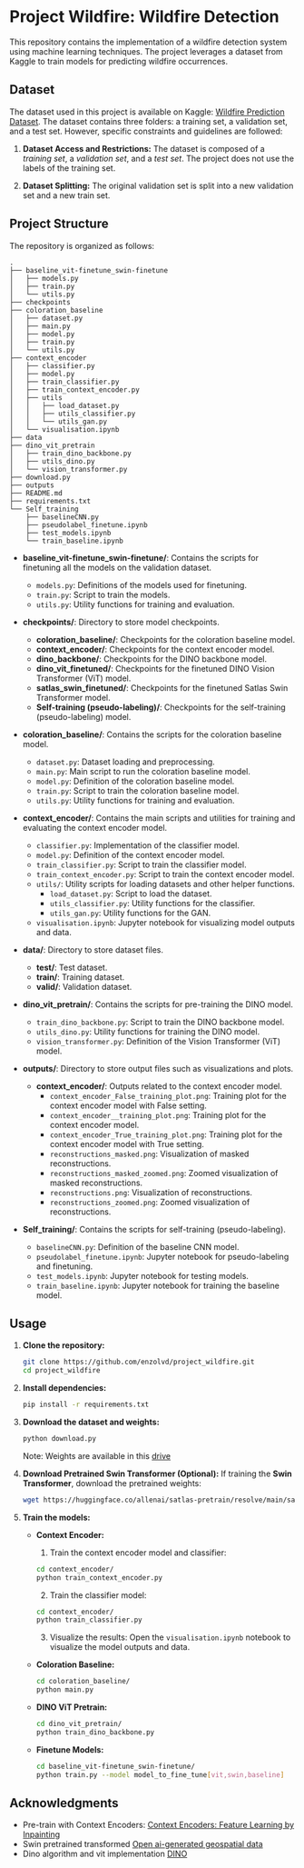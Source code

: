 # Project Wildfire: Wildfire Detection

This repository contains the implementation of a wildfire detection system using machine learning techniques. The project leverages a dataset from Kaggle to train models for predicting wildfire occurrences.

## Dataset

The dataset used in this project is available on Kaggle: [Wildfire Prediction Dataset](https://www.kaggle.com/datasets/abdelghaniaaba/wildfire-prediction-dataset). The dataset contains three folders: a training set, a validation set, and a test set. However, specific constraints and guidelines are followed:

1. **Dataset Access and Restrictions:** The dataset is composed of a *training set*, a *validation set*, and a *test set*. The project does not use the labels of the training set.

2. **Dataset Splitting:** The original validation set is split into a new validation set and a new train set.

## Project Structure

The repository is organized as follows:

```
.
├── baseline_vit-finetune_swin-finetune
│   ├── models.py
│   ├── train.py
│   └── utils.py
├── checkpoints
├── coloration_baseline
│   ├── dataset.py
│   ├── main.py
│   ├── model.py
│   ├── train.py
│   └── utils.py
├── context_encoder
│   ├── classifier.py
│   ├── model.py
│   ├── train_classifier.py
│   ├── train_context_encoder.py
│   ├── utils
│   │   ├── load_dataset.py
│   │   ├── utils_classifier.py
│   │   └── utils_gan.py
│   └── visualisation.ipynb
├── data
├── dino_vit_pretrain
│   ├── train_dino_backbone.py
│   ├── utils_dino.py
│   └── vision_transformer.py
├── download.py
├── outputs
├── README.md
├── requirements.txt
└── Self_training
    ├── baselineCNN.py
    ├── pseudolabel_finetune.ipynb
    ├── test_models.ipynb
    └── train_baseline.ipynb
```

- **baseline_vit-finetune_swin-finetune/**: Contains the scripts for finetuning all the models on the validation dataset.
  - `models.py`: Definitions of the models used for finetuning.
  - `train.py`: Script to train the models.
  - `utils.py`: Utility functions for training and evaluation.

- **checkpoints/**: Directory to store model checkpoints.
  - **coloration_baseline/**: Checkpoints for the coloration baseline model.
  - **context_encoder/**: Checkpoints for the context encoder model.
  - **dino_backbone/**: Checkpoints for the DINO backbone model.
  - **dino_vit_finetuned/**: Checkpoints for the finetuned DINO Vision Transformer (ViT) model.
  - **satlas_swin_finetuned/**: Checkpoints for the finetuned Satlas Swin Transformer model.
  - **Self-training (pseudo-labeling)/**: Checkpoints for the self-training (pseudo-labeling) model.

- **coloration_baseline/**: Contains the scripts for the coloration baseline model.
  - `dataset.py`: Dataset loading and preprocessing.
  - `main.py`: Main script to run the coloration baseline model.
  - `model.py`: Definition of the coloration baseline model.
  - `train.py`: Script to train the coloration baseline model.
  - `utils.py`: Utility functions for training and evaluation.

- **context_encoder/**: Contains the main scripts and utilities for training and evaluating the context encoder model.
  - `classifier.py`: Implementation of the classifier model.
  - `model.py`: Definition of the context encoder model.
  - `train_classifier.py`: Script to train the classifier model.
  - `train_context_encoder.py`: Script to train the context encoder model.
  - `utils/`: Utility scripts for loading datasets and other helper functions.
    - `load_dataset.py`: Script to load the dataset.
    - `utils_classifier.py`: Utility functions for the classifier.
    - `utils_gan.py`: Utility functions for the GAN.
  - `visualisation.ipynb`: Jupyter notebook for visualizing model outputs and data.

- **data/**: Directory to store dataset files.
  - **test/**: Test dataset.
  - **train/**: Training dataset.
  - **valid/**: Validation dataset.

- **dino_vit_pretrain/**: Contains the scripts for pre-training the DINO model.
  - `train_dino_backbone.py`: Script to train the DINO backbone model.
  - `utils_dino.py`: Utility functions for training the DINO model.
  - `vision_transformer.py`: Definition of the Vision Transformer (ViT) model.

- **outputs/**: Directory to store output files such as visualizations and plots.
  - **context_encoder/**: Outputs related to the context encoder model.
    - `context_encoder_False_training_plot.png`: Training plot for the context encoder model with False setting.
    - `context_encoder__training_plot.png`: Training plot for the context encoder model.
    - `context_encoder_True_training_plot.png`: Training plot for the context encoder model with True setting.
    - `reconstructions_masked.png`: Visualization of masked reconstructions.
    - `reconstructions_masked_zoomed.png`: Zoomed visualization of masked reconstructions.
    - `reconstructions.png`: Visualization of reconstructions.
    - `reconstructions_zoomed.png`: Zoomed visualization of reconstructions.

- **Self_training/**: Contains the scripts for self-training (pseudo-labeling).
  - `baselineCNN.py`: Definition of the baseline CNN model.
  - `pseudolabel_finetune.ipynb`: Jupyter notebook for pseudo-labeling and finetuning.
  - `test_models.ipynb`: Jupyter notebook for testing models.
  - `train_baseline.ipynb`: Jupyter notebook for training the baseline model.

## Usage

1. **Clone the repository:**
   ```bash
   git clone https://github.com/enzolvd/project_wildfire.git
   cd project_wildfire
   ```

2. **Install dependencies:**
   ```bash
   pip install -r requirements.txt
   ```

3. **Download the dataset and weights:**
   ```bash
   python download.py
   ```
   Note: Weights are available in this [drive](https://drive.google.com/drive/u/1/folders/1vWNvn7vMhQxeBK_eEbzXsctbkPQGWKdH)

4. **Download Pretrained Swin Transformer (Optional):**
   If training the **Swin Transformer**, download the pretrained weights:
   ```bash
   wget https://huggingface.co/allenai/satlas-pretrain/resolve/main/satlas-model-v1-highres.pth -O satlas-model-v1-highres.pth
   ```

5. **Train the models:**

   - **Context Encoder:**
     1. Train the context encoder model and classifier:
       ```bash
       cd context_encoder/
       python train_context_encoder.py
       ```
     2. Train the classifier model:
       ```bash       
       cd context_encoder/
       python train_classifier.py
       ```
     3. Visualize the results:
        Open the `visualisation.ipynb` notebook to visualize the model outputs and data.

   - **Coloration Baseline:**
     ```bash
     cd coloration_baseline/
     python main.py
     ```

   - **DINO ViT Pretrain:**
     ```bash
     cd dino_vit_pretrain/
     python train_dino_backbone.py
     ```

   - **Finetune Models:**
     ```bash
     cd baseline_vit-finetune_swin-finetune/
     python train.py --model model_to_fine_tune[vit,swin,baseline]
     ```

## Acknowledgments

- Pre-train with Context Encoders: [Context Encoders: Feature Learning by Inpainting](https://arxiv.org/pdf/1604.07379)
- Swin pretrained transformed [Open ai-generated geospatial data](https://github.com/allenai/satlas?tab=readme-ov-file)
- Dino algorithm and vit implementation [DINO](https://github.com/facebookresearch/dino)
